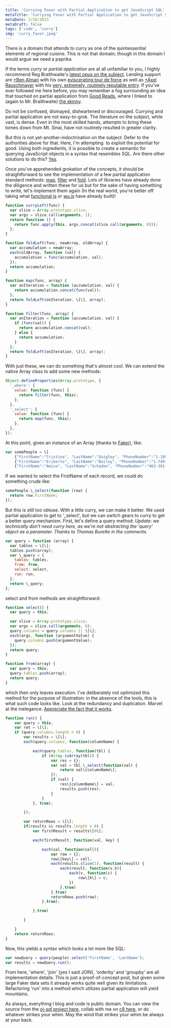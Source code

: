 ```yaml
---
title: 'Currying Favor with Partial Application to get JavaScript SQL'
metaTitle: 'Currying Favor with Partial Application to get JavaScript SQL'
metaDate: 3/16/2013
metaDraft: false
tags: ['code', 'curry']
img: 'curry_favor.jpeg'
---
```


There is a domain that attends to curry as one of the quintessential elements of regional cuisine. This is not that domain; though in this domain I would argue we need a paprika.

If the terms _curry_ or _partial application_ are at all unfamiliar to you, I highly recommend Reg Braithwaite's [latest opus on the subject](http://raganwald.com/2013/03/07/currying-and-partial-application.html). Lending support are [+Ben Alman](http://plus.google.com/112487099551149077731) with his own [eviscerating tour de force](http://benalman.com/news/2012/09/partial-application-in-javascript/) as well as [+Axel Rauschmayer](http://plus.google.com/110516491705475800224) with his [very, extremely, routinely reputable entry](http://www.2ality.com/2011/09/currying-vs-part-eval.html). If you've ever followed me here before, you may remember a fog surrounding an idea that touched on partial application from [Good Reads](http://hiking.luddites.me/2013/01/good-reads.html), where I linked to (again to Mr. Braithwaite) [the skinny](https://github.com/raganwald/homoiconic/blob/master/2013/01/practical-applications-of-partial-application.md).

Do not be confused, dismayed, disheartened or discouraged. Currying and partial application are not easy-to-grok. The literature on the subject, while vast, is dense. Even in the most skilled hands, attempts to bring these tomes down from Mt. Sinai, have not routinely resulted in greater clarity.

But this is not yet-another-indoctrination on the subject. Defer to the authorities above for that. Here, I'm attempting  to exploit the potential for good. Using both ingredients, it is possible to create a semantic for querying JavaScript objects in a syntax that resembles SQL. Are there other solutions to do this? [Yes](https://plus.google.com/108988276571177665337/posts/ahm5G625Vix).

Once you've apprehended grokation of the concepts, it should be straightforward to see the implementation of a few partial application standard methods: [map](<http://en.wikipedia.org/wiki/Map_(higher-order_function)>), [filter](<http://en.wikipedia.org/wiki/Filter_(higher-order_function)>) and [fold](<http://en.wikipedia.org/wiki/Fold_(higher-order_function)>). Lots of libraries have already done the diligence and written these for us but for the sake of having something to write, let's implement them again (In the real world, you're better off taking what [functional js](http://osteele.com/sources/javascript/functional/) or [wu.js](http://fitzgen.github.com/wu.js) have already built)!

```js
function curryLeft(func) {
  var slice = Array.prototype.slice;
  var args = slice.call(arguments, 1);
  return function () {
    return func.apply(this, args.concat(slice.call(arguments, 0)));
  };
}

function foldLeft(func, newArray, oldArray) {
  var accumulation = newArray;
  each(oldArray, function (val) {
    accumulation = func(accumulation, val);
  });
  return accumulation;
}

function map(func, array) {
  var onIteration = function (accumulation, val) {
    return accumulation.concat(func(val));
  };
  return foldLeft(onIteration, \[\], array);
}

function filter(func, array) {
  var onIteration = function (accumulation, val) {
    if (func(val)) {
      return accumulation.concat(val);
    } else {
      return accumulation;
    }
  };
  return foldLeft(onIteration, \[\], array);
}
```

With just these, we can do something that's almost cool. We can extend the native Array class to add some new methods:

```js
Object.defineProperties(Array.prototype, {
  '_where': {
    value: function (func) {
      return filter(func, this);
    },
  },
  '_select': {
    value: function (func) {
      return map(func, this);
    },
  },
});
```

At this point, given an instance of an Array (thanks to [Faker](https://github.com/marak/Faker.js/)), like:

```js
var somePeople = \[
    {"FirstName":"Cristina", "LastName":"Quigley", "PhoneNumber":"1-189-868-2830", "Email":"Imelda@lourdes.ca", "Id":0},
    {"FirstName":"Eriberto", "LastName":"Bailey", "PhoneNumber":"1-749-549-2050 x36612", "Email":"Pamela\_Gaylord@ludie.net", "Id":1},
    {"FirstName":"Amina", "LastName":"Schaden", "PhoneNumber":"463-301-9579 x9511", "Email":"Conner\_Gusikowski@jolie.tv", "Id":2}\];
```

If we wanted to select the FirstName of each record, we could do something crude like:

```js
somePeople.\_select(function (row) {
  return row.FirstName;
});
```

But this is still too obtuse. With a little curry, we can make it better. We used partial application to get to '\_select', but we can switch gears to curry to get a better query mechanism. First, let's define a query method: _Update: we technically don't need curry here, as we're not abstracting the 'query' object as a parameter. Thanks to Thomas Burette in the comments_.

```js
var query = function (array) {
  var tables = \[\];
  tables.push(array);
  var \_query = {
    tables: tables,
    from: from,
    select: select,
    run: run,
  };
  return \_query;
};
```

select and from methods are straightforward:

```js
function select() {
  var query = this;

  var slice = Array.prototype.slice;
  var args = slice.call(arguments, 0);
  query.columns = query.columns || \[\];
  each(args, function (argumentValue) {
    query.columns.push(argumentValue);
  });
  return query;
}

function from(array) {
  var query = this;
  query.tables.push(array);
  return query;
}
```

which then only leaves execution. I've deliberately not optimized this method for the purpose of illustration: in the absence of the tools, this is what such code looks like. Look at the redundancy and duplication. Marvel at the inelegance. [Appreciate the fact that it works](http://prog21.dadgum.com/169.html).

```js
function run() {
    var query = this;
    var ret = \[\];
    if (query.columns.length > 0) {
        var results = \[\];
        each(query.columns, function(columnName) {

            each(query.tables, function(tbl) {
                if (Array.isArray(tbl)) {
                    var res = {};
                    var val = tbl.\_select(function(val) {
                        return val\[columnName\];
                    });
                    if (val) {
                        res\[columnName\] = val;
                        results.push(res);
                    }
                }
            }, true);

        });

        var returnRows = \[\];
        if(results && results.length > 0) {
            var firstResult = results\[0\];

            each(firstResult, function(val, key) {

                each(val, function(cell){
                    var row = {};
                    row\[key\] = cell;
                    each(results.slice(1), function(result) {
                        each(result, function(v,k){
                            each(v, function(c) {
                                row\[k\] = c;
                            })
                        },true)
                    },true)
                    returnRows.push(row);
                },true);

            },true)

        }

    }
    return returnRows;
}
```

Now, this yields a syntax which looks a lot more like SQL:

```js
var newQuery = query(people).select('FirstName', 'LastName');
var results = newQuery.run();
```

From here, 'where', 'join' (yes I said JOIN), 'orderby' and 'groupby' are all implementation details. This is just a proof-of-concept post, but given some large Faker data sets it already works quite well given its limitations. Refactoring 'run' into a method which utilizes partial application will yield mountains.

As always, everything I blog and code is public domain. You can view the source from the [oj-sql project here](https://github.com/somecallmechief/oj-sql), collab with me on [c9 here](https://c9.io/somecallmechief/oj-sql), or do whatever strikes your whim. May the wind that strikes your whim be always at your back.

